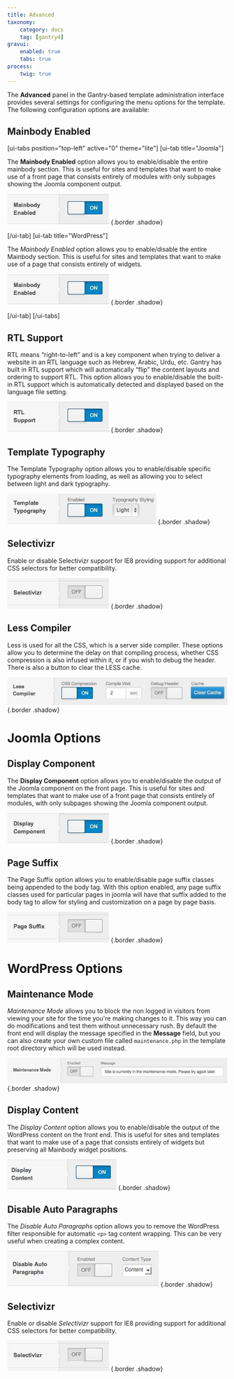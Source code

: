```yaml
---
title: Advanced
taxonomy:
    category: docs
    tag: [gantry4]
gravui:
    enabled: true
    tabs: true
process:
    twig: true
---
```


The **Advanced** panel in the Gantry-based template administration interface provides several settings for configuring the menu options for the template. The following configuration options are available:


Mainbody Enabled
----------------

[ui-tabs position="top-left" active="0" theme="lite"]
[ui-tab title="Joomla"]

The **Mainbody Enabled** option allows you to enable/disable the entire mainbody section. This is useful for sites and templates that want to make use of a front page that consists entirely of modules with only subpages showing the Joomla component output.

![](advanced-mainbody.jpg) {.border .shadow}

[/ui-tab]
[ui-tab title="WordPress"]

The *Mainbody Enabled* option allows you to enable/disable the entire Mainbody section. This is useful for sites and templates that want to make use of a page that consists entirely of widgets.

![](advanced-mainbody_wp.jpg) {.border .shadow}

[/ui-tab]
[/ui-tabs]

RTL Support
-----------

RTL means “right-to-left” and is a key component when trying to deliver a website in an RTL language such as Hebrew, Arabic, Urdu, etc. Gantry has built in RTL support which will automatically “flip” the content layouts and ordering to support RTL. This option allows you to enable/disable the built-in RTL support which is automatically detected and displayed based on the language file setting.

![](advanced-rtl.jpg) {.border .shadow}




Template Typography
-------------------
The Template Typography option allows you to enable/disable specific typography elements from loading, as well as allowing you to select between light and dark typography.

![](advanced-typography.jpg) {.border .shadow}

Selectivizr
-----------
Enable or disable Selectivizr support for IE8 providing support for additional CSS selectors for better compatibility.

![](advanced-selectivizr.jpg) {.border .shadow}

Less Compiler
-------------
Less is used for all the CSS, which is a server side compiler. These options allow you to determine the delay on that compiling process, whether CSS compression is also infused within it, or if you wish to debug the header. There is also a button to clear the LESS cache.

![](advanced-less.jpg) {.border .shadow}

Joomla Options
=====

Display Component
-----------------

The **Display Component** option allows you to enable/disable the output of the Joomla component on the front page. This is useful for sites and templates that want to make use of a front page that consists entirely of modules, with only subpages showing the Joomla component output.

![](advanced-display-component.jpg) {.border .shadow}

Page Suffix
-----------

The Page Suffix option allows you to enable/disable page suffix classes being appended to the body tag. With this option enabled, any page suffix classes used for particular pages in joomla will have that suffix added to the body tag to allow for styling and customization on a page by page basis.

![](advanced-page-suffix.jpg) {.border .shadow}

WordPress Options
=====

Maintenance Mode
----------------
*Maintenance Mode* allows you to block the non logged in visitors from viewing your site for the time you're making changes to it. This way you can do modifications and test them without unnecessary rush. By default the front end will display the message specified in the **Message** field, but you can also create your own custom file called `maintenance.php` in the template root directory which will be used instead.

![](advanced-maintenance-mode_wp.jpg) {.border .shadow}

Display Content
---------------
The *Display Content* option allows you to enable/disable the output of the WordPress content on the front end. This is useful for sites and templates that want to make use of a page that consists entirely of widgets but preserving all Mainbody widget positions.

![](advanced-display-content_wp.jpg) {.border .shadow}

Disable Auto Paragraphs
-----------------------
The *Disable Auto Paragraphs* option allows you to remove the WordPress filter responsible for automatic `<p>` tag content wrapping. This can be very useful when creating a complex content.

![](advanced-disable-auto-paragraphs_wp.jpg) {.border .shadow}

Selectivizr
-----------
Enable or disable *Selectivizr* support for IE8 providing support for additional CSS selectors for better compatibility.

![](advanced-selectivizr_wp.jpg) {.border .shadow}
